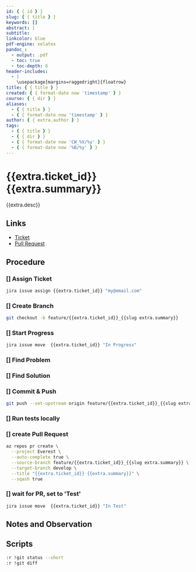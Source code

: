 ```yaml
---
id: { { id } }
slug: { { title } }
keywords: []
abstract: |
subtitle:
linkcolor: blue
pdf-engine: xelatex
pandoc_:
  - output: .pdf
  - toc: true
  - toc-depth: 6
header-includes:
  - |
    \usepackage[margins=raggedright]{floatrow}
title: { { title } }
created: { { format-date now 'timestamp' } }
course: { { dir } }
aliases:
  - { { title } }
  - { { format-date now 'timestamp' } }
author: { { extra.author } }
tags:
  - { { title } }
  - { { dir } }
  - { { format-date now 'CW_%V/%y' } }
  - { { format-date now '%B/%y' } }
---
```


# {{extra.ticket_id}} {{extra.summary}}

{{extra.desc}}

## Links

- [Ticket](https://myurl.atlassian.net/browse/{{extra.ticket_id}})
- [Pull Request](https://myurl.visualstudio.com/Project/_git/Project/pullrequest/)

## Procedure

### [] Assign Ticket

```bash
jira issue assign {{extra.ticket_id}} "my@email.com"
```

### [] Create Branch

```bash
git checkout -b feature/{{extra.ticket_id}}_{{slug extra.summary}}
```

### [] Start Progress

```bash
jira issue move  {{extra.ticket_id}} "In Progress"
```

### [] Find Problem

### [] Find Solution

### [] Commit & Push

```bash
git push --set-upstream origin feature/{{extra.ticket_id}}_{{slug extra.summary}}
```

### [] Run tests locally

### [] create Pull Request

```bash
az repos pr create \
  --project Everest \
  --auto-complete true \
  --source-branch feature/{{extra.ticket_id}}_{{slug extra.summary}} \
  --target-branch develop \
  --title "{{extra.ticket_id}} {{extra.summary}}" \
  --sqash true
```

### [] wait for PR, set to 'Test'

```bash
jira issue move  {{extra.ticket_id}} "In Test"
```

## Notes and Observation

## Scripts

```sh
:r !git status --short
:r !git diff
```
